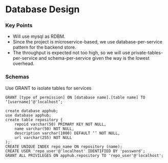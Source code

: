 # Database Design

### Key Points
* Will use mysql as RDBM.
* Since the project is microservice-based, we use database-per-service pattern for the backend store.
* The throughput is expected not too high, so we will use private-tables-per-service and schema-per-service given the way is the lowest overhead.

### Schemas
Use GRANT to isolate tables for services
```
GRANT [type of permission] ON [database name].[table name] TO ‘[username]’@'localhost’;
```

```
create database apphub;
use database apphub;
create table repository {
    repoid varchar(50) PRIMARY KEY NOT NULL,
    name varchar(50) NOT NULL,
    description varchar(1000) DEFAULT ‘’ NOT NULL,
    url varchar(255) NOT NULL
);
CREATE UNIQUE INDEX repo_name ON repository (name);
CREATE USER 'repo_user'@'localhost' IDENTIFIED BY 'password';
GRANT ALL PRIVILEGES ON apphub.repository TO 'repo_user'@'localhost';
```
